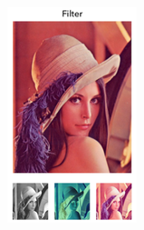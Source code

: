 <img src="https://github.com/Liqiankun/DLImageFilter/raw/master/dlimagefilter.png" width="45%" height="45%" />
